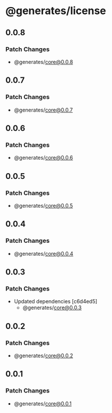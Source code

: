 # @generates/license

## 0.0.8

### Patch Changes

- @generates/core@0.0.8

## 0.0.7

### Patch Changes

- @generates/core@0.0.7

## 0.0.6

### Patch Changes

- @generates/core@0.0.6

## 0.0.5

### Patch Changes

- @generates/core@0.0.5

## 0.0.4

### Patch Changes

- @generates/core@0.0.4

## 0.0.3

### Patch Changes

- Updated dependencies [c6d4ed5]
  - @generates/core@0.0.3

## 0.0.2

### Patch Changes

- @generates/core@0.0.2

## 0.0.1

### Patch Changes

- @generates/core@0.0.1
